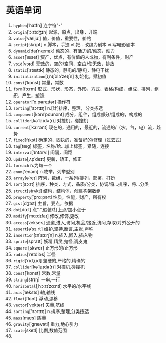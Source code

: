# 英语单词

1. `hyphen`[ˈhaɪfn]   连字符"-"
2. `origin`[ˈɔːrɪdʒɪn]   起源，原点，出身，开端
3. `value`[ˈvæljuː]   值，价值，重要性，价格
4. `script`[skrɪpt]   n.脚本，手迹  vt.把...改编为剧本  vi.写电影剧本
5. `dynamic`[daɪˈnæmɪk]   动态的，有活力的/动态，动力
6. `asset`[ˈæset]  资产，优点，有价值的人或物，有利条件，财产
7. `void`[vɔɪd]  无效的，空的/空间，空白/使无效，排放
8. `static`[ˈstætɪk]   静态的，静电的/静电，静电干扰
9. `initialization`[ɪˌnɪʃələˈzeɪʃn]   初始化，赋初值
10. `const`[ˈkɒnst]   常量，常数
11. `form`[fɔːrm]   形式，形状，形态，外形，方式，表格/构成，组成，排列，组织，产生，塑造
12. `operator`[ˈɑːpəreɪtər]   操作符
13. `sorting`['sɔrtɪŋ]   n.[计]排序，整理，分类拣选
14. `component`[kəmˈpoʊnənt]  成分，组件，组成部分/组成的，构成的
15. `collider`[kəˈlaɪdə(r)]   对撞机，碰撞机
16. `current`[ˈkɜːrənt]   现在的，通用的，最近的，流通的/（水，气，电）流，趋势
17. `fixed`[fɪkst]   确定的，固执的，准备好的/修理（过去式）
18. `tag`[tæɡ]   标签，名称/给...加上标签，紧随，连接
19. `interval`[ˈɪntərvl]   间隔，间距
20. `update`[ˌʌpˈdeɪt]   更新，矫正，修正
21. `foreach`  n.为每一个
22. `enum`['enəm]   n.枚举，列举型别
23. `array`[əˈreɪ]   阵列，数组，一系列/排列，部署，打扮
24. `sort`[sɔːrt]   排序，种类，方式，品质/分类，协调/将...排序，将...分类
25. `struct`[strʌkt]   结构，结构体，创建构架数组
26. `property`[ˈprɑːpərti  性质，性能，财产，所有权
27. `gist`[dʒɪst]   主旨，要点，依据
28. `dot`[dɑːt] 点".",假装/打上点/加小点于
29. `modify`[ˈmɑːdɪfaɪ]   修改,修饰,更改
30. `access`[ˈækses]   通道,进入,访问,机会/接近,访问,存取/对外公开的
31. `assert`[əˈsɜːrt]   维护,坚持,断言,主张,声称
32. `insertion`[ɪnˈsɜːrʃn]   n.插入,嵌入,插入物
33. `sprite`[spraɪt]   妖精,精灵,鬼怪,调皮鬼
34. `square` [skwer]   正方形的/正方形
35. `radius`[ˈreɪdiəs]   半径
36. `rigid`[ˈrɪdʒɪd]   坚硬的,严格的,精确的
37. `collider`[kəˈlaɪdə(r)]   对撞机,碰撞机
38. `const`[ˈkɒnst]   常数,常量
39. `string`[strɪŋ]   一串,一行
40. `horizontal`[ˌhɔːrɪˈzɑːntl]   水平的/水平线
41. `axis`[ˈæksɪs]   轴,轴线
42. `float`[floʊt]   浮动,漂移
43. `vector`[ˈvektər]   矢量,航线
44. `sorting`['sɔrtɪŋ]   n.排序,整理,分类拣选
45. `mass`[mæs]   质量
46. `gravity`[ˈɡrævəti]   重力,地心引力
47. `scale`[skeɪl]   比例,数值范围
48. 

